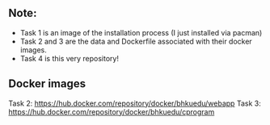 ## Note:
* Task 1 is an image of the installation process (I just installed via pacman)
* Task 2 and 3 are the data and Dockerfile associated with their docker images.
* Task 4 is this very repository!

## Docker images
Task 2: https://hub.docker.com/repository/docker/bhkuedu/webapp
Task 3: https://hub.docker.com/repository/docker/bhkuedu/cprogram
